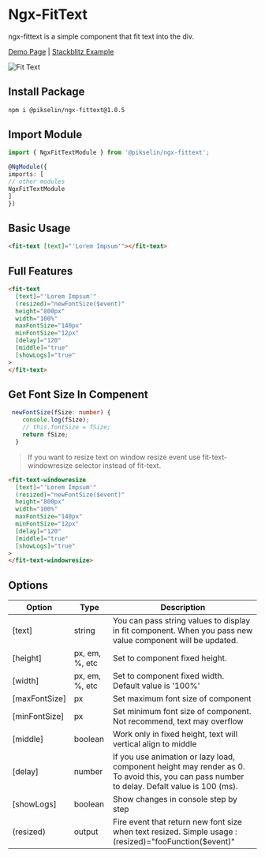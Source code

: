 # Ngx-FitText

ngx-fittext is a simple component that fit text into the div.

[Demo Page](https://pikselinweb.github.io/ngx-fittext/) | [Stackblitz Example](https://stackblitz.com/edit/ngx-fittext)

![Fit Text](https://raw.githubusercontent.com/pikselinweb/ngx-fittext/ngx-fittext-v1/src/assets/fittextgif.gif 'Preview Fit Text')

## Install Package

```sh
npm i @pikselin/ngx-fittext@1.0.5
```

## Import Module

```ts
import { NgxFitTextModule } from '@pikselin/ngx-fittext';

@NgModule({
imports: [
// other modules
NgxFitTextModule
]
})
```

## Basic Usage

```html
<fit-text [text]="'Lorem Impsum'"></fit-text>
```

## Full Features

```html
<fit-text
  [text]="'Lorem Impsum'"
  (resized)="newFontSize($event)"
  height="800px"
  width="100%"
  maxFontSize="140px"
  minFontSize="12px"
  [delay]="120"
  [middle]="true"
  [showLogs]="true"
>
</fit-text>
```

## Get Font Size In Compenent

```ts
 newFontSize(fSize: number) {
    console.log(fSize);
    // this.fontSize = fSize;
    return fSize;
  }
```

> If you want to resize text on window resize event use fit-text-windowresize selector instead of fit-text.

```html
<fit-text-windowresize
  [text]="'Lorem Impsum'"
  (resized)="newFontSize($event)"
  height="800px"
  width="100%"
  maxFontSize="140px"
  minFontSize="12px"
  [delay]="120"
  [middle]="true"
  [showLogs]="true"
>
</fit-text-windowresize>
```

## Options

| Option        | Type           | Description                                                                                                                                 |
| ------------- | -------------- | ------------------------------------------------------------------------------------------------------------------------------------------- |
| [text]        | string         | You can pass string values to display in fit component. When you pass new value component will be updated.                                  |
| [height]      | px, em, %, etc | Set to component fixed height.                                                                                                              |
| [width]       | px, em, %, etc | Set to component fixed width. Default value is '100%'                                                                                       |
| [maxFontSize] | px             | Set maximum font size of component                                                                                                          |
| [minFontSize] | px             | Set minimum font size of component. Not recommend, text may overflow                                                                        |
| [middle]      | boolean        | Work only in fixed height, text will vertical align to middle                                                                               |
| [delay]       | number         | If you use animation or lazy load, component height may render as 0. To avoid this, you can pass number to delay. Defalt value is 100 (ms). |
| [showLogs]    | boolean        | Show changes in console step by step                                                                                                        |
| (resized)     | output         | Fire event that return new font size when text resized. Simple usage : (resized)="fooFunction(\$event)"                                     |
